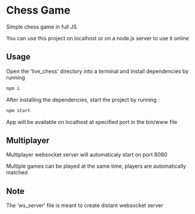 # Chess Game

Simple chess game in full JS

You can use this project on localhost or on a node.js server to use it online
## Usage

Open the 'live_chess' directory into a terminal and install dependencies by running 

```sh
npm i
```

After installing the dependencies, start the project by running :

```sh
npm start
```

App will be available on localhost at specified port in the bin/www file

## Multiplayer

Multiplayer websocket server will automaticaly start on port 8080

Multiple games can be played at the same time, players are automatically matched

## Note 

The 'ws_server' file is meant to create distant websocket server